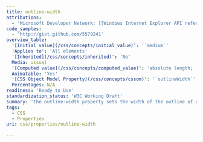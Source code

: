 ```yaml
---
title: outline-width
attributions:
  - 'Microsoft Developer Network: [[Windows Internet Explorer API reference](http://msdn.microsoft.com/en-us/library/ie/hh828809%28v=vs.85%29.aspx) Article]'
code_samples:
  - 'http://gist.github.com/5579241'
overview_table:
  '[Initial value](/css/concepts/initial_value)': '`medium`'
  'Applies to': 'All elements'
  '[Inherited](/css/concepts/inherited)': 'No'
  Media: visual
  '[Computed value](/css/concepts/computed_value)': 'absolute length; ‘0’ if the outline style is ‘none’.'
  Animatable: 'Yes'
  '[CSS Object Model Property](/css/concepts/cssom)': '`outlineWidth`'
  Percentages: N/A
readiness: 'Ready to Use'
standardization_status: 'W3C Working Draft'
summary: 'The outline-width property sets the width of the outline of an element. An outline is a line that is drawn around elements, outside the border edge, to make the element stand out.'
tags:
  - CSS
  - Properties
uri: css/properties/outline-width

---
```

